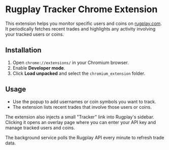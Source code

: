 # Rugplay Tracker Chrome Extension

This extension helps you monitor specific users and coins on [rugplay.com](https://rugplay.com).
It periodically fetches recent trades and highlights any activity involving your tracked users or coins.

## Installation
1. Open `chrome://extensions/` in your Chromium browser.
2. Enable **Developer mode**.
3. Click **Load unpacked** and select the `chromium_extension` folder.

## Usage
- Use the popup to add usernames or coin symbols you want to track.
- The extension lists recent trades that involve those users or coins.

The extension also injects a small "Tracker" link into Rugplay's sidebar.
Clicking it opens an overlay page where you can enter your API key and manage
tracked users and coins.

The background service polls the Rugplay API every minute to refresh trade data.
